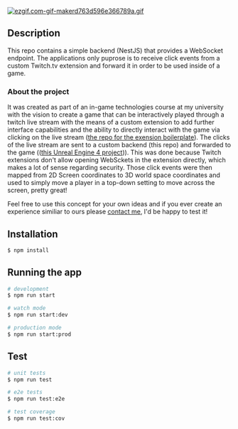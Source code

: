 [![ezgif.com-gif-makerd763d596e366789a.gif](https://s1.gifyu.com/images/ezgif.com-gif-makerd763d596e366789a.gif)](https://gifyu.com/image/6QEX)

## Description

This repo contains a simple backend (NestJS) that provides a WebSocket endpoint. The applications only puprose is to receive click events from a custom Twitch.tv extension and forward it in order to be used inside of a game.

### About the project

It was created as part of an in-game technologies course at my university with the vision to create a game that can be interactively played through a twitch live stream with the means of a custom extension to add further interface capabilities and the ability to directly interact with the game via clicking on the live stream ([the repo for the exension boilerplate](https://github.com/codingtub/twitch-ext-nextjs)). The clicks of the live stream are sent to a custom backend (this repo) and forwarded to the game (([this Unreal Engine 4 project](https://github.com/codingtub/twitch-ext-unreal))). This was done because Twitch extensions don't allow opening WebSckets in the extension directly, which makes a lot of sense regarding security. Those click events were then mapped from 2D Screen coordinates to 3D world space coordinates and used to simply move a player in a top-down setting to move across the screen, pretty great!

Feel free to use this concept for your own ideas and if you ever create an experience similiar to ours please [contact me](mailto:mr@codingtub.eu), I'd be happy to test it!


## Installation

```bash
$ npm install
```

## Running the app

```bash
# development
$ npm run start

# watch mode
$ npm run start:dev

# production mode
$ npm run start:prod
```

## Test

```bash
# unit tests
$ npm run test

# e2e tests
$ npm run test:e2e

# test coverage
$ npm run test:cov
```
